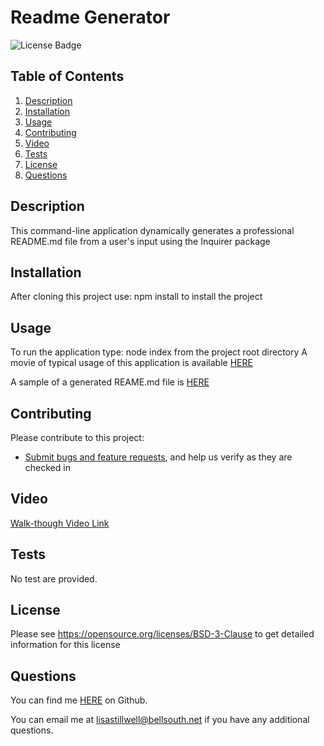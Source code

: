 # Readme Generator
![License Badge](https://shields.io/badge/license-BSD-green)
## Table of Contents
1. [Description](#description)
2. [Installation](#installation)
3. [Usage](#usage)
4. [Contributing](#contributing)
5. [Video](#video)
6. [Tests](#tests)
7. [License](#license)
8. [Questions](#questions)

## Description
This command-line application dynamically generates a professional README.md file from a user's input using the Inquirer package
## Installation
After cloning this project use: npm install to install the project
## Usage
To run the application type: node index from the project root directory
A movie of typical usage of this application is available [HERE](https:/github.com/lstillwe/)

A sample of a generated REAME.md file is [HERE](https://github.com/lstillwe/readme-generator/blob/develop/generated_README.md)
## Contributing
Please contribute to this project:
* [Submit bugs and feature requests](https://github.com/lstillwe/readme-generator/issues), and help us verify as they are checked in

## Video
[Walk-though Video Link](https://drive.google.com/file/d/1nDqg78-LWWiPKMfsUFtTkdwzIJ-92y-w/view?usp=sharing)

## Tests
No test are provided.
## License
Please see https://opensource.org/licenses/BSD-3-Clause to get detailed information for this license

## Questions
You can find me [HERE](https://github.com/lstillwe) on Github.

You can email me at lisastillwell@bellsouth.net if you have any additional questions.